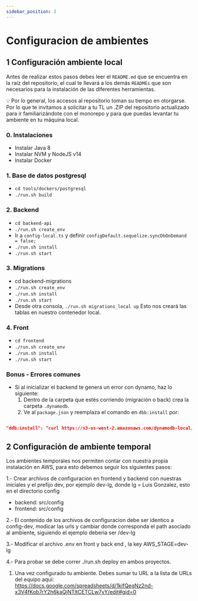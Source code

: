 ```yaml
---
sidebar_position: 2
---
```


# Configuracion de ambientes

## 1 Configuración ambiente local

Antes de realizar estos pasos debes leer el `README.md` que se encuentra en la raíz del repositorio, el cual te llevará a los demás `READMEs` que son necesarios para la instalación de las diferentes herramientas.

<aside>
💡 Por lo general, los accesos al repositorio toman su tiempo en otorgarse. Por lo que te invitamos a solicitar a tu TL un .ZIP del repositorio actualizado para ir familiarizándote con el monorepo y para que puedas levantar tu ambiente en tu máquina local.

</aside>

### 0. Instalaciones

- Instalar Java 8
- Instalar NVM y NodeJS v14
- Instalar Docker

### 1. Base de datos postgresql

- `cd tools/dockers/postgresql`
- `./run.sh build`

### 2. Backend

- `cd backend-api`
- `./run.sh create_env`
- Ir a `config-local.ts` y definir `configDefault.sequelize.syncDbOnDemand = false;`
- `./run.sh install`
- `./run.sh start`

### 3. Migrations

- cd backend-migrations
- `./run.sh create_env`
- `./run.sh install`
- `./run.sh start`
- Desde otra consola, `./run.sh migrations_local up` Esto nos creará las tablas en nuestro contenedor local.

### 4. Front

- `cd frontend`
- `./run.sh create_env`
- `./run.sh install`
- `./run.sh start`

### Bonus - Errores comunes

- Si al inicializar el backend te genera un error con dynamo, haz lo siguiente:
    1. Dentro de la carpeta que estés corriendo (migración o back) crea la carpeta `.dynamodb`.
    2. Ve al `package.json` y reemplaza el comando en `dbb:install` por:

```json

"ddb:install": "curl https://s3-us-west-2.amazonaws.com/dynamodb-local/dynamodb_local_2023-02-02.tar.gz --output dynamodb.tar.gz && tar -zxf dynamodb.tar.gz --directory ./.dynamodb && rm dynamodb.tar.gz",

```

## 2 Configuración de ambiente temporal

Los ambientes temporales nos permiten contar con nuestra propia instalación en AWS, para esto debemos seguir los siguientes pasos:

1.- Crear archivos de configuracion en frontend y backend con nuestras iniciales y el prefijo dev, por ejemplo dev-lg, donde lg = Luis Gonzalez, esto en el directorio config

- backend: src/config
- frontend: src/config

2.- El contenido de los archivos de configuracion debe ser identico a config-dev, modicar las urls y cambiar donde corresponda el path asociado al ambiente, siguiendo el ejemplo deberia ser /dev-lg

3.- Modificar el archivo .env en front y back end , la key AWS_STAGE=dev-lg

4.- Para probar se debe correr ./run.sh deploy en ambos proyectos.

1. Una vez configurado tu ambiente. Debes sumar tu URL a la lista de URLs del equipo aquí: https://docs.google.com/spreadsheets/d/1kifQegNz2nd-x3V4fKob7rY2h6kaQjNTltCETCLw7yY/edit#gid=0